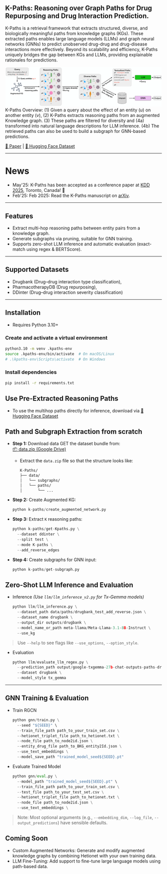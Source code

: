 ## K-Paths: Reasoning over Graph Paths for Drug Repurposing and Drug Interaction Prediction.
K-Paths is a retrieval framework that extracts structured, diverse, and biologically meaningful paths from knowledge graphs (KGs). These extracted paths enables large language models (LLMs) and graph neural networks (GNNs) to predict unobserved drug-drug and drug-disease interactions more effectively.
Beyond its scalability and efficiency, K-Paths uniquely bridges the gap between KGs and LLMs, providing explainable rationales for predictions.

![Overview of K-Paths Framework](assets/K-Paths-overview.png)
K-Paths Overview: (1) Given a query about the effect of an entity ($u$) on another entity ($v$), (2) K-Paths extracts reasoning paths from an augmented Knowledge graph. (3) These paths are filtered for diversity and (4a) transformed into natural language descriptions for LLM inference. (4b) The retrieved paths can also be used to build a subgraph for GNN-based predictions.

[📖 Paper](https://arxiv.org/abs/2502.13344) | [🤗 Hugging Face Dataset](https://huggingface.co/Tassy24)

---
# News 
- May'25: K-Paths has been accepted as a conference paper at [KDD 2025](https://kdd2025.kdd.org/), Toronto, Canada! 🎉
- Feb'25: Feb 2025: Read the K-Paths manuscript on [arXiv](https://arxiv.org/abs/2502.13344).
---
## Features
- Extract multi-hop reasoning paths between entity pairs from a knowledge graph.
- Generate subgraphs via pruning, suitable for GNN training.
- Supports zero-shot LLM inference and automatic evaluation (exact-match using regex & BERTScore).

---
## Supported Datasets
- Drugbank (Drug–drug interaction type classification),
- PharmacotherapyDB (Drug repurposing), 
- DDinter (Drug–drug interaction severity classification)

---

## Installation
- Requires Python 3.10+
### Create and activate a virtual environment
```bash
python3.10 -m venv .kpaths-env
source .kpaths-env/bin/activate  # On macOS/Linux
# .\kpaths-env\Scripts\activate  # On Windows
```
### Install dependencies
```bash
pip install -r requirements.txt
```

## Use Pre-Extracted Reasoning Paths
- To use the multihop paths directly for inference, download via [🤗 Hugging Face Dataset](https://huggingface.co/Tassy24)

## Path and Subgraph Extraction from scratch

- **Step 1:** Download data
  GET the dataset bundle from:  
  [📦 data.zip (Google Drive)](https://drive.google.com/file/d/1_6meo_nB2RqHrVM9pqCBA67FQ6PR4QiI/view?usp=drive_link)
  - Extract the `data.zip` file so that the structure looks like:
    ```
    K-Paths/
    ├── data/
    │   └── subgraphs/
    │   └── paths/
    │       └── ...
    ```

- **Step 2:** Create Augmented KG:  
  ```python
  python k-paths/create_augmented_network.py
  ```

- **Step 3:** Extract `K` reasoning paths:  
  ```python
  python k-paths/get-Kpaths.py \
    --dataset ddinter \
    --split test \
    --mode K-paths \
    --add_reverse_edges
  ```

- **Step 4:** Create subgraphs for GNN input:  
  ```python
  python k-paths/get-subgraph.py
  ```

## Zero-Shot LLM Inference and Evaluation

- Inference
  *(Use `llm/llm_inference_v2.py` for Tx-Gemma models)*  
  ```python
  python llm/llm_inference.py \
    --dataset_path data/paths/drugbank_test_add_reverse.json \
    --dataset_name drugbank \
    --output_dir outputs/drugbank \
    --model_name_or_path meta-llama/Meta-Llama-3.1-8B-Instruct \
    --use_kg
  ```
> Use `--help` to see flags like `--use_options`, `--option_style`.

- Evaluation
  ```python
  python llm/evaluate_llm_regex.py \
    --prediction_path output/google-txgemma-27b-chat-outputs-paths-drugbank_test_add_reverse-json-predictions.csv \
    --dataset drugbank \
    --model_style tx_gemma
  ```

---
## GNN Training & Evaluation

- Train RGCN
  ```python
  python gnn/train.py \
    --seed "${SEED}" \
    --train_file_path path_to_your_train_set.csv \
    --hetionet_triplet_file path_to_hetionet.txt \
    --node_file path_to_node2id.json \
    --entity_drug_file path_to_BKG_entity2Id.json \
    --use_text_embeddings \
    --model_save_path "trained_model_seed${SEED}.pt"

  ```

- Evaluate Trained Model
  ```python
  python gnn/eval.py \
    --model_path "trained_model_seed${SEED}.pt" \
    --train_file_path path_to_your_train_set.csv \
    --test_file path_to_your_test_set.csv \
    --hetionet_triplet_file path_to_hetionet.txt \
    --node_file path_to_node2id.json \
    --use_text_embeddings \
  ```
> Note: Most optional arguments (e.g., `--embedding_dim`, `--log_file`, `--output_predictions`) have sensible defaults.

## Coming Soon
- Custom Augmented Networks: Generate and modify augmented knowledge graphs by combining Hetionet with your own training data.
- LLM Fine-Tuning: Add support to fine-tune large language models using path-based data.